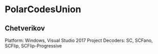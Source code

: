 # PolarCodesUnion
## Chetverikov
Platform: Windows, Visual Studio 2017 Project
Decoders: SC, SCFano, SCFlip, SCFlip-Progressive
